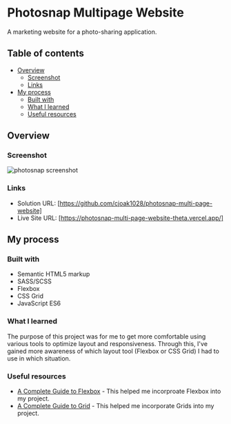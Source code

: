 # Photosnap Multipage Website

A marketing website for a photo-sharing application.

## Table of contents

- [Overview](#overview)
  - [Screenshot](#screenshot)
  - [Links](#links)
- [My process](#my-process)
  - [Built with](#built-with)
  - [What I learned](#what-i-learned)
  - [Useful resources](#useful-resources)

## Overview

### Screenshot

![photosnap screenshot](./screenshot.jpg)

### Links

- Solution URL: [https://github.com/cjoak1028/photosnap-multi-page-website]
- Live Site URL: [https://photosnap-multi-page-website-theta.vercel.app/]

## My process

### Built with

- Semantic HTML5 markup
- SASS/SCSS
- Flexbox
- CSS Grid
- JavaScript ES6

### What I learned

The purpose of this project was for me to get more comfortable using various tools to optimize layout and responsiveness. Through this, I've gained more awareness of which layout tool (Flexbox or CSS Grid) I had to use in which situation.

### Useful resources

- [A Complete Guide to Flexbox](https://css-tricks.com/snippets/css/a-guide-to-flexbox/) - This helped me incorproate Flexbox into my project.
- [A Complete Guide to Grid](https://css-tricks.com/snippets/css/complete-guide-grid/) - This helped me incorporate Grids into my project.
